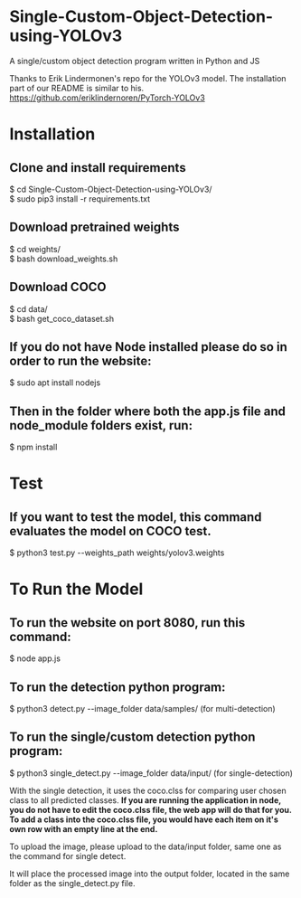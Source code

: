 # Single-Custom-Object-Detection-using-YOLOv3
A single/custom object detection program written in Python and JS

Thanks to Erik Lindermonen's repo for the YOLOv3 model. The installation part of our README is similar to his.
https://github.com/eriklindernoren/PyTorch-YOLOv3

# Installation

## Clone and install requirements

$ cd Single-Custom-Object-Detection-using-YOLOv3/<br />
$ sudo pip3 install -r requirements.txt

## Download pretrained weights

$ cd weights/<br />
$ bash download_weights.sh

## Download COCO

$ cd data/<br />
$ bash get_coco_dataset.sh

## If you do not have Node installed please do so in order to run the website:
$ sudo apt install nodejs

## Then in the folder where both the app.js file and node_module folders exist, run:
$ npm install

# Test

## If you want to test the model, this command evaluates the model on COCO test.

$ python3 test.py --weights_path weights/yolov3.weights

# To Run the Model

## To run the website on port 8080, run this command:

$ node app.js

## To run the detection python program:
$ python3 detect.py --image_folder data/samples/ (for multi-detection)

## To run the single/custom detection python program:
$ python3 single_detect.py --image_folder data/input/ (for single-detection)

With the single detection, it uses the coco.clss for comparing user chosen class to all predicted classes.
<b> If you are running the application in node, you do not have to edit the coco.clss file, the web app will do that for you.</b>
<b>To add a class into the coco.clss file, you would have each item on it's own row with an empty line at the end.</b>

To upload the image, please upload to the data/input folder, same one as the command for single detect.

It will place the processed image into the output folder, located in the same folder as the single_detect.py file.
